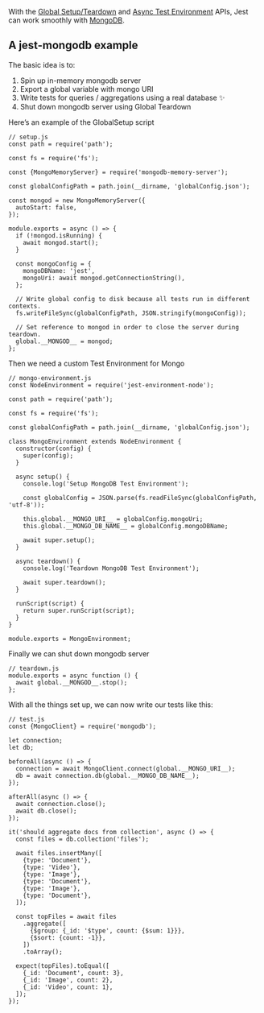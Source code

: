 With the [Global Setup/Teardown](Configuration.md#globalsetup-string) and [Async Test Environment](Configuration.md#testenvironment-string) APIs, Jest can work smoothly with [MongoDB](https://www.mongodb.com/).

## A jest-mongodb example

The basic idea is to:

1.  Spin up in-memory mongodb server
2.  Export a global variable with mongo URI
3.  Write tests for queries / aggregations using a real database ✨
4.  Shut down mongodb server using Global Teardown

Here’s an example of the GlobalSetup script

    // setup.js
    const path = require('path');

    const fs = require('fs');

    const {MongoMemoryServer} = require('mongodb-memory-server');

    const globalConfigPath = path.join(__dirname, 'globalConfig.json');

    const mongod = new MongoMemoryServer({
      autoStart: false,
    });

    module.exports = async () => {
      if (!mongod.isRunning) {
        await mongod.start();
      }

      const mongoConfig = {
        mongoDBName: 'jest',
        mongoUri: await mongod.getConnectionString(),
      };

      // Write global config to disk because all tests run in different contexts.
      fs.writeFileSync(globalConfigPath, JSON.stringify(mongoConfig));

      // Set reference to mongod in order to close the server during teardown.
      global.__MONGOD__ = mongod;
    };

Then we need a custom Test Environment for Mongo

    // mongo-environment.js
    const NodeEnvironment = require('jest-environment-node');

    const path = require('path');

    const fs = require('fs');

    const globalConfigPath = path.join(__dirname, 'globalConfig.json');

    class MongoEnvironment extends NodeEnvironment {
      constructor(config) {
        super(config);
      }

      async setup() {
        console.log('Setup MongoDB Test Environment');

        const globalConfig = JSON.parse(fs.readFileSync(globalConfigPath, 'utf-8'));

        this.global.__MONGO_URI__ = globalConfig.mongoUri;
        this.global.__MONGO_DB_NAME__ = globalConfig.mongoDBName;

        await super.setup();
      }

      async teardown() {
        console.log('Teardown MongoDB Test Environment');

        await super.teardown();
      }

      runScript(script) {
        return super.runScript(script);
      }
    }

    module.exports = MongoEnvironment;

Finally we can shut down mongodb server

    // teardown.js
    module.exports = async function () {
      await global.__MONGOD__.stop();
    };

With all the things set up, we can now write our tests like this:

    // test.js
    const {MongoClient} = require('mongodb');

    let connection;
    let db;

    beforeAll(async () => {
      connection = await MongoClient.connect(global.__MONGO_URI__);
      db = await connection.db(global.__MONGO_DB_NAME__);
    });

    afterAll(async () => {
      await connection.close();
      await db.close();
    });

    it('should aggregate docs from collection', async () => {
      const files = db.collection('files');

      await files.insertMany([
        {type: 'Document'},
        {type: 'Video'},
        {type: 'Image'},
        {type: 'Document'},
        {type: 'Image'},
        {type: 'Document'},
      ]);

      const topFiles = await files
        .aggregate([
          {$group: {_id: '$type', count: {$sum: 1}}},
          {$sort: {count: -1}},
        ])
        .toArray();

      expect(topFiles).toEqual([
        {_id: 'Document', count: 3},
        {_id: 'Image', count: 2},
        {_id: 'Video', count: 1},
      ]);
    });
